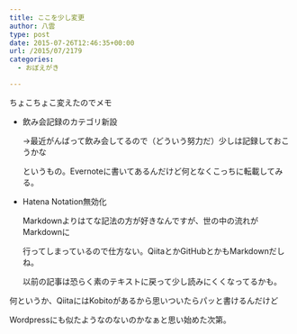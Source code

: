 ```yaml
---
title: ここを少し変更
author: 八雲
type: post
date: 2015-07-26T12:46:35+00:00
url: /2015/07/2179
categories:
  - おぼえがき

---
```

ちょこちょこ変えたのでメモ

  * 飲み会記録のカテゴリ新設
  
    →最近がんばって飲み会してるので（どういう努力だ）少しは記録しておこうかな
  
    というもの。Evernoteに書いてあるんだけど何となくこっちに転載してみる。</p> 
  * Hatena Notation無効化
  
    Markdownよりはてな記法の方が好きなんですが、世の中の流れがMarkdownに
  
    行ってしまっているので仕方ない。QiitaとかGitHubとかもMarkdownだしね。
  
    以前の記事は恐らく素のテキストに戻って少し読みにくくなってるかも。

何というか、QiitaにはKobitoがあるから思いついたらパッと書けるんだけど
  
Wordpressにも似たようなのないのかなぁと思い始めた次第。